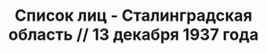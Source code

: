 ---
title: Список лиц - Сталинградская область // 13 декабря 1937 года
description: РГАСПИ, ф.17, т.5, оп.171, дело 413, лист 280
images:
- /disk/pictures/v05/17-171-413-280.jpg
- /disk/pictures/v05/17-171-413-281.jpg
- /disk/pictures/v05/17-171-413-282.jpg
- /disk/pictures/v05/17-171-413-283.jpg
- /disk/pictures/v05/17-171-413-284.jpg
- /disk/pictures/v05/17-171-413-285.jpg
---